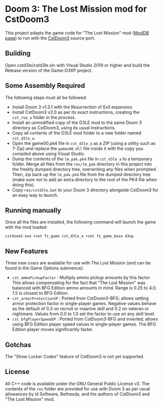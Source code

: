# Doom 3: The Lost Mission mod for CstDoom3
This project adapts the game code for "The Lost Mission" mod ([ModDB page](https://www.moddb.com/mods/the-lost-mission)) to run with the [CstDoom3](https://www.moddb.com/mods/cstdoom3) source port.

## Building
Open cstd3le/cstd3le.sln with Visual Studio 2019 or higher and build the Release version of the Game-D3XP project.

## Some Assembly Required
The following steps must all be followed:

 - Install Doom 3 v1.3.1 with the Resurrection of Evil expansion.
 - Install CstDoom3 v2.0 as per its exact instructions, creating the `cst_roe_a` folder in the process.
 - Install an unmodified copy of the D3LE mod to the same Doom 3 directory as CstDoom3, using its usual instructions.
 - Copy all contents of the D3LE mod folder to a new folder named `cst_d3le_a`.
 - Open the game00.pk4 file in `cst_d3le_a` as a ZIP (using a utility such as 7-Zip) and replace the `gamex86.dll` file inside it with the copy you compiled above using Visual Studio.
 - Dump the contents of the `lm_pak.pk4` file in `cst_d3le_a` to a temporary folder. Merge all files from the `res/lm_pak` directory in this project into the freshly dumped directory tree, overwriting any files when prompted. Then, zip back up the `lm_pak.pk4` file from the dumped directory tree (make sure not to add an extra directory to the root of the PK4 file when doing this).
 - Copy `res/cstd3le.bat` to your Doom 3 directory alongside CstDoom3 for an easy way to launch.

## Running manually
Once all the files are installed, the following command will launch the game with the mod loaded:

    cstdoom3.exe +set fs_game cst_d3le_a +set fs_game_base d3xp

## New Features
Three new cvars are available for use with The Lost Mission (and can be found in the Game Options submenus):

 - `cst_ammoPickupFactor` : Multiply ammo pickup amounts by this factor. This allows compensating for the fact that "The Lost Mission" was balanced with BFG Edition ammo amounts in mind. Range is 0.25 to 4.0; 1.5 is closest to BFG Edition.
 - `cst_armorProtectionSP` : Ported from CstDoom3-BFG; allows setting armor protection factor in single-player games. Negative values behave as the default of 0.3 on recruit or maarine skill and 0.2 on veteran or nightmare. Values from 0.0 to 1.0 set the factor to use on any skill level.
 - `cst_bfgPlayerSpeedSP` : Ported from CstDoom3-BFG and inverted; allows using BFG Edition player speed values in single-player games. The BFG Edition player moves significantly faster.

## Gotchas
The "Show Locker Codes" feature of CstDoom3 is not yet supported.

## License
All C++ code is available under the GNU General Public License v3.
The contents of the `res` folder are provided for use with Doom 3 as per usual allowances by id Software, Bethesda, and the authors of CstDoom3 and "The Lost Mission" mod.
